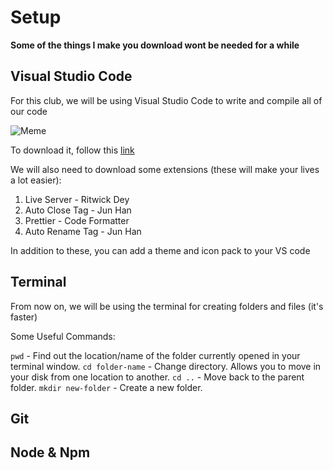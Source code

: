 # Setup

**Some of the things I make you download wont be needed for a while**

## Visual Studio Code

For this club, we will be using Visual Studio Code to write and compile all of our code

![Meme](https://i.redd.it/57lszvgp2g421.jpg)

To download it, follow this [link](https://code.visualstudio.com/download)

We will also need to download some extensions (these will make your lives a lot easier):

1. Live Server - Ritwick Dey
2. Auto Close Tag - Jun Han
3. Prettier - Code Formatter
4. Auto Rename Tag - Jun Han

In addition to these, you can add a theme and icon pack to your VS code

## Terminal

From now on, we will be using the terminal for creating folders and files (it's faster)

Some Useful Commands:

`pwd` - Find out the location/name of the folder currently opened in your terminal window.
`cd folder-name` - Change directory. Allows you to move in your disk from one location to another.
`cd ..` - Move back to the parent folder.
`mkdir new-folder` - Create a new folder.

## Git

## Node & Npm


